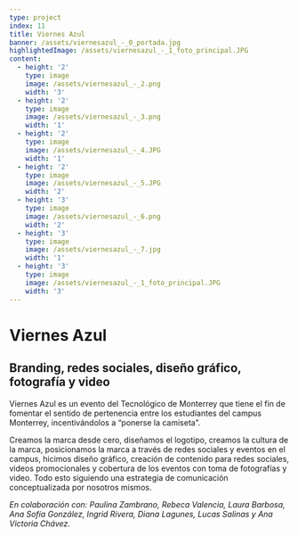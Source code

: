 ```yaml
---
type: project
index: 11
title: Viernes Azul
banner: /assets/viernesazul_-_0_portada.jpg
highlightedImage: /assets/viernesazul_-_1_foto_principal.JPG
content:
  - height: '2'
    type: image
    image: /assets/viernesazul_-_2.png
    width: '3'
  - height: '2'
    type: image
    image: /assets/viernesazul_-_3.png
    width: '1'
  - height: '2'
    type: image
    image: /assets/viernesazul_-_4.JPG
    width: '1'
  - height: '2'
    type: image
    image: /assets/viernesazul_-_5.JPG
    width: '2'
  - height: '3'
    type: image
    image: /assets/viernesazul_-_6.png
    width: '2'
  - height: '3'
    type: image
    image: /assets/viernesazul_-_7.jpg
    width: '1'
  - height: '3'
    type: image
    image: /assets/viernesazul_-_1_foto_principal.JPG
    width: '3'
---
```

# Viernes Azul

## Branding, redes sociales, diseño gráfico, fotografía y video

Viernes Azul es un evento del Tecnológico de Monterrey que tiene el fin de fomentar el sentido de pertenencia entre los estudiantes del campus Monterrey, incentivándolos a “ponerse la camiseta”.

Creamos la marca desde cero, diseñamos el logotipo, creamos la cultura de la marca, posicionamos la marca a través de redes sociales y eventos en el campus, hicimos diseño gráfico, creación de contenido para redes sociales, videos promocionales y cobertura de los eventos con toma de fotografías y video. Todo esto siguiendo una estrategia de comunicación conceptualizada por nosotros mismos. 

_En colaboración con: Paulina Zambrano, Rebeca Valencia, Laura Barbosa, Ana Sofía González, Ingrid Rivera, Diana Lagunes, Lucas Salinas y Ana Victoria Chávez._
